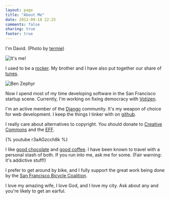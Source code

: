 ```yaml
---
layout: page
title: "About Me"
date: 2012-09-18 22:25
comments: false
sharing: true
footer: true
---
```


I'm David. (Photo by [termie](http://www.flickr.com/photos/termie/3393743830/))

![It's me!](http://cl.ly/image/431e0y241V39/Image%202012.09.18%2010:59:13%20PM.png "It's me!")

I used to be a [rocker](http://www.last.fm/music/Ben+Zephyr). My brother and I
have also put together our share of
[tunes](http://watching-cars.com/Download.html).

![Ben Zephyr](https://img.skitch.com/20120919-t1euduejb1hjifegura8fq865d.jpg "Ben Zephyr")

Now I spend most of my time developing software in the San Francisco
startup scene. Currently, I'm working on fixing democracy with
[Votizen](https://www.votizen.com/).

I'm an active member of the [Django](https://www.djangoproject.com/) community.
It's my weapon of choice for web development. I keep the things I tinker
with on [github](https://github.com/dgouldin/).

I really care about alternatives to copyright. You should donate
to [Creative Commons](https://creativecommons.net/donate/) and the
[EFF](https://supporters.eff.org/donate).

{% youtube r3aAGzcch8k %}

I like [good chocolate](http://www.roguechocolatier.com/) and
[good coffee](http://ritualroasters.com/). I have been known to travel with a
personal stash of both. If you run into me, ask me for some. (Fair
warning: it's addictive stuff!)

I prefer to get around by bike, and I fully support the great work being done
by the [San Francisco Bicycle Coalition](http://www.sfbike.org/).

I love my amazing wife, I love God, and I love my city. Ask about any
and you're likely to get an earful.
